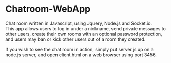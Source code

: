 # Chatroom-WebApp
Chat room written in Javascript, using Jquery, Node.js and Socket.io.  
This app allows users to log in under a nickname, send private messages to other users, create their own rooms with an optional 
password protection, and users may ban or kick other users out of a room they created.

If you wish to see the chat room in action, simply put server.js up on a node.js server, and open client.html on a web browser using port 3456.

